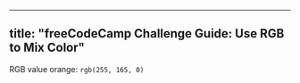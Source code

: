 
---
title: "freeCodeCamp Challenge Guide: Use RGB to Mix Color"
---

RGB value orange: `rgb(255, 165, 0)`
